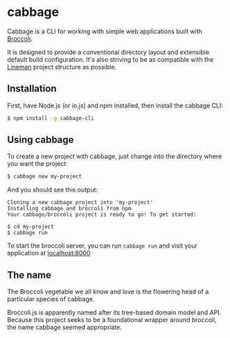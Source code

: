 # cabbage

Cabbage is a CLI for working with simple web applications built with [Broccoli](https://github.com/broccolijs/broccoli).

It is designed to provide a conventional directory layout and extensible default build configuration. It's also striving to be as compatible with the [Lineman](http://linemanjs.com) project structure as possible.

## Installation

First, have Node.js (or io.js) and npm installed, then install the cabbage CLI:

``` sh
$ npm install -g cabbage-cli
```

## Using cabbage

To create a new project with cabbage, just change into the directory where you want the project:

``` sh
$ cabbage new my-project
```

And you should see this output:

```
Cloning a new cabbage project into 'my-project'
Installing cabbage and broccoli from npm
Your cabbage/broccoli project is ready to go! To get started:

$ cd my-project
$ cabbage run
```

To start the broccoli server, you can run `cabbage run` and visit your application at [localhost:8000](http://localhost:8000)

## The name

The Broccoli vegetable we all know and love is the flowering head of a particular species of cabbage.

Broccoli.js is apparently named after its tree-based domain model and API. Because this project seeks to be a foundational wrapper around broccoli, the name cabbage seemed appropriate.
